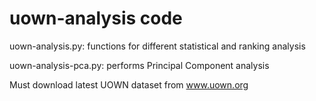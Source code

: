 # uown-analysis code

uown-analysis.py: functions for different statistical and ranking analysis

uown-analysis-pca.py:  performs Principal Component analysis

Must download latest UOWN dataset from www.uown.org
